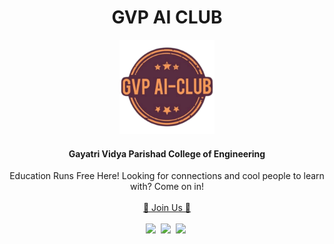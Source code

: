 </p>
<h1 align="center">GVP AI CLUB</h1>


<p align="center"><img width ="30%" src="https://github.com/GVP-AI-Club/.github/blob/main/profile/assets/logo.png"></p> 
<h4 align="center">Gayatri Vidya Parishad College of Engineering</h4>


<p align="center">
  Education Runs Free Here!
Looking for connections and cool people to learn with? Come on in!
  <br><br>
  <a href="https://gdsc.community.dev/gayatri-vidya-parishad-college-of-engineering-visakhapatnam/">🚀 Join Us 🚀</a>
  <br> <br>
  <a href="https://discord.com/invite/NkkTXYShTy"><img src="https://img.icons8.com/office/30/000000/discord-logo.png"/></a>&nbsp;
  <a href="https://twitter.com/GvpAi"><img src="https://img.icons8.com/office/30/000000/twitter.png"/></a>&nbsp;
   <a href="https://www.instagram.com/gvpaiclub18/"><img src="https://img.icons8.com/office/30/000000/instagram-new.png"/></a>&nbsp;
</p>
